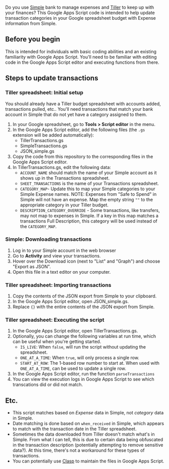 Do you use [Simple](https://www.simple.com/) bank to manage expenses and 
[Tiller](https://www.tillerhq.com/) to keep up with your finances? This 
Google Apps Script code is intended to help update transaction categories
in your Google spreadsheet budget with Expense information from Simple.

## Before you begin

This is intended for individuals with basic coding abilities and an existing
familiarity with Google Apps Script. You'll need to be familiar with editing
code in the Google Apps Script editor and executing functions from there.

## Steps to update transactions

### Tiller spreadsheet: Initial setup

You should already have a Tiller budget spreadsheet with accounts added,
transactions pulled, etc.. You'll need transactions that match your bank
account in Simple that do not yet have a category assigned to them.

1. In your Google spreadsheet, go to **Tools > Script editor** in the menu.
2. In the Google Apps Script editor, add the following files (the `.gs` 
   extension will be added automatically):
   - TillerTransactions.gs
   - SimpleTransactions.gs
   - JSON_simple.gs
3. Copy the code from this repository to the corresponding files in the Google
   Apps Script editor.
4. In TillerTransactions.gs, edit the following data:
   - `ACCOUNT_NAME` should match the name of your Simple account as it shows up
     in the Transactions spreadsheet.
   - `SHEET_TRANSACTIONS` is the name of your Transactions spreadsheet.
   - `CATEGORY_MAP`- Update this to map your Simple categories to your Simple
     Expense names. NOTE: Expenses from "Safe to Spend" in Simple will not have
     an expense. Map the empty string `""` to the appropriate category in your
     Tiller budget.
   - `DESCRIPTION_CATEGORY_OVERRIDE` - Some transactions, like transfers, may 
     not map to expenses in Simple. If a key in this map matches a transactions 
     Full Description, this category will be used instead of the `CATEGORY_MAP`.


### Simple: Downloading transactions

1. Log in to your Simple account in the web browser
2. Go to **Activity** and view your transactions.
3. Hover over the Download icon (next to "List" and "Graph") and choose
   "Export as JSON".
4. Open this file in a text editor on your computer.

### Tiller spreadsheet: Importing transactions

1. Copy the contents of the JSON export from Simple to your clipboard.
2. In the Google Apps Script editor, open JSON_simple.gs.
3. Replace `{}` with the entire contents of the JSON export from Simple.

### Tiller spreadsheet: Executing the script

1. In the Google Apps Script editor, open TillerTransactions.gs.
2. Optionally, you can change the following variables at run time, which 
   can be useful when you're getting started.
   - `IS_LIVE`: When `false`, will run the script without updating the 
   spreadsheet.
   - `ONE_AT_A_TIME`: When `true`, will only process a single row. 
   - `START_AT_ROW`: The 1-based row number to start at. When used with
      `ONE_AT_A_TIME`, can be used to update a single row.
3. In the Google Apps Script editor, run the function `parseTransactions`
4. You can view the execution logs in Google Apps Script to see which
   transcations did or did not match.

## Etc.

- This script matches based on *Expense* data in Simple, not *category*
  data in Simple.
- Date matching is done based on `when_received` in Simple, which appears to
  match with the transaction date in the Tiller spreadsheet.
- Sometimes the data downloaded from Tiller doesn't match what's in Simple.
  From what I can tell, this is due to certain data being obfuscated in the
  transaction description (potentially attempting to remove sensitive data?).
  At this time, there's not a workaround for these types of transactions.
- You can potentially use 
  [Clasp](https://developers.google.com/apps-script/guides/clasp) to maintain
  the files in Google Apps Script.